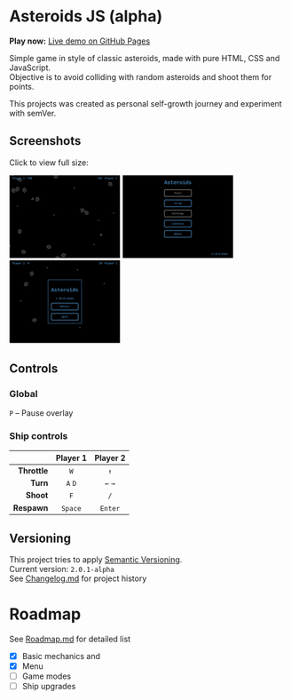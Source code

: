 # Asteroids JS (alpha)

**Play now:** [Live demo on GitHub Pages](https://nanodoman.github.io/Asteroids/)

Simple game in style of classic asteroids, made with pure HTML, CSS and JavaScript.\
Objective is to avoid colliding with random asteroids and shoot them for points.

This projects was created as personal self-growth journey and experiment with semVer.

## Screenshots

Click to view full size:

[<img src="assets/asteroids-js-game.png" width="200"/>](assets/asteroids-js-game.png)
[<img src="assets/asteroids-js-menu.png" width="200"/>](assets/asteroids-js-menu.png)
[<img src="assets/asteroids-js-pause.png" width="200"/>](assets/asteroids-js-pause.png)

## Controls

### Global

`P` – Pause overlay

### Ship controls

|              | Player 1 | Player 2 |
| -----------: | :------: | :------: |
| **Throttle** |   `W`    |   `↑`    |
|     **Turn** | `A` `D`  | `←` `→`  |
|    **Shoot** |   `F`    |   `/`    |
|  **Respawn** | `Space`  | `Enter`  |

## Versioning

This project tries to apply [Semantic Versioning](https://semver.org/).\
Current version: `2.0.1-alpha`\
See [Changelog.md](docs/changelog.md) for project history

# Roadmap

See [Roadmap.md](docs/roadmap.md) for detailed list

- [x] Basic mechanics and
- [x] Menu
- [ ] Game modes
- [ ] Ship upgrades
